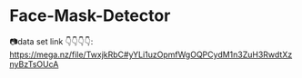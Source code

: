 # Face-Mask-Detector
📷data set link 👇👇👇👇:
https://mega.nz/file/TwxjkRbC#yYLi1uzOpmfWgOQPCydM1n3ZuH3RwdtXznyBzTsOUcA

